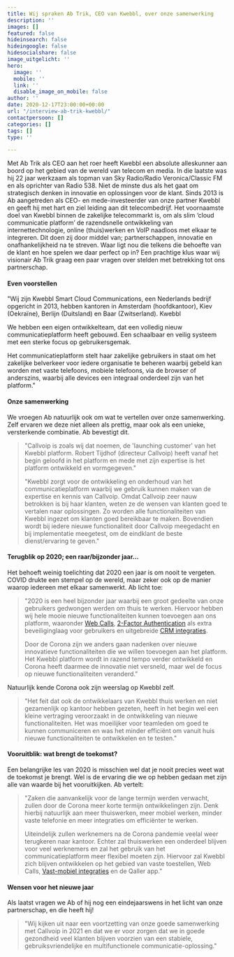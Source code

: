 ```yaml
---
title: Wij spraken Ab Trik, CEO van Kwebbl, over onze samenwerking
description: ''
images: []
featured: false
hideinsearch: false
hideingoogle: false
hidesocialshare: false
image_uitgelicht: ''
hero:
  image: ''
  mobile: ''
  link: ''
  disable_image_on_mobile: false
author: ''
date: 2020-12-17T23:00:00+00:00
url: "/interview-ab-trik-kwebbl/"
contactpersoon: []
categories: []
tags: []
type: ''

---
```

Met Ab Trik als CEO aan het roer heeft Kwebbl een absolute alleskunner aan boord op het gebied van de wereld van telecom en media. In die laatste was hij 22 jaar werkzaam als topman van Sky Radio/Radio Veronica/Classic FM en als oprichter van Radio 538. Niet de minste dus als het gaat om strategisch denken in innovatie en oplossingen voor de klant. Sinds 2013 is Ab aangetreden als CEO- en mede-investeerder van onze partner Kwebbl en geeft hij met hart en ziel leiding aan dit telecombedrijf. Het voornaamste doel van Kwebbl binnen de zakelijke telecommarkt is, om als slim ‘cloud communicatie platform’ de razendsnelle ontwikkeling van internettechnologie, online (thuis)werken en VoIP naadloos met elkaar te integreren. Dit doen zij door middel van; partnerschappen, innovatie en onafhankelijkheid na te streven. Waar ligt nou die telkens die behoefte van de klant en hoe spelen we daar perfect op in? Een prachtige klus waar wij visionair Ab Trik graag een paar vragen over stelden met betrekking tot ons partnerschap.

#### Even voorstellen

"Wij zijn Kwebbl Smart Cloud Communications, een Nederlands bedrijf opgericht in 2013, hebben kantoren in Amsterdam (hoofdkantoor), Kiev (Oekraïne), Berlijn (Duitsland) en Baar (Zwitserland). Kwebbl

We hebben een eigen ontwikkelteam, dat een volledig nieuw communicatieplatform heeft gebouwd. Een schaalbaar en veilig systeem met een sterke focus op gebruikersgemak.

Het communicatieplatform stelt haar zakelijke gebruikers in staat om het zakelijke belverkeer voor iedere organisatie te beheren waarbij gebeld kan worden met vaste telefoons, mobiele telefoons, via de browser of anderszins, waarbij alle devices een integraal onderdeel zijn van het platform."

#### Onze samenwerking

We vroegen Ab natuurlijk ook om wat te vertellen over onze samenwerking. Zelf ervaren we deze niet alleen als prettig, maar ook als een unieke, versterkende combinatie. Ab bevestigt dit.

> "Callvoip is zoals wij dat noemen, de 'launching customer' van het Kwebbl platform. Robert Tijdhof (directeur Callvoip) heeft vanaf het begin geloofd in het platform en mede met zijn expertise is het platform ontwikkeld en vormgegeven."
>
> "Kwebbl zorgt voor de ontwikkeling en onderhoud van het communicatieplatform waarbij we gebruik kunnen maken van de expertise en kennis van Callvoip. Omdat Callvoip zeer nauw betrokken is bij haar klanten, weten ze de wensen van klanten goed te vertalen naar oplossingen. Zo worden alle functionaliteiten van Kwebbl ingezet om klanten goed bereikbaar te maken. Bovendien wordt bij iedere nieuwe functionaliteit door Callvoip meegedacht en bij implementatie meegetest, om de eindklant de beste dienst/ervaring te geven."

#### Terugblik op 2020; een raar/bijzonder jaar…

Het behoeft weinig toelichting dat 2020 een jaar is om nooit te vergeten. COVID drukte een stempel op de wereld, maar zeker ook op de manier waarop iedereen met elkaar samenwerkt. Ab licht toe: 

> "2020 is een heel bijzonder jaar waarbij een groot gedeelte van onze gebruikers gedwongen werden om thuis te werken. Hiervoor hebben wij hele mooie nieuwe functionaliteiten kunnen toevoegen aan ons platform, waaronder [Web Calls](https://www.callvoip.nl/telefonie/functionaliteiten/webcalls/), [2-Factor Authentication](https://www.callvoip.nl/telefonie/functionaliteiten/2fa/) als extra beveiliginglaag voor gebruikers en uitgebreide [CRM integraties](https://www.callvoip.nl/telefonie/integratie/). 
>
> Door de Corona zijn we anders gaan nadenken over nieuwe innovatieve functionaliteiten die we willen toevoegen aan het platform. Het Kwebbl platform wordt in razend tempo verder ontwikkeld en Corona heeft daarmee de innovatie niet versneld, maar wel de focus op nieuwe functionaliteiten veranderd."

Natuurlijk kende Corona ook zijn weerslag op Kwebbl zelf.

> "Het feit dat ook de ontwikkelaars van Kwebbl thuis werken en niet gezamenlijk op kantoor hebben gezeten, heeft in het begin wel een kleine vertraging veroorzaakt in de ontwikkeling van nieuwe functionaliteiten. Het was moeilijker voor teamleden om goed te kunnen communiceren en was het minder efficiënt om vanuit huis nieuwe functionaliteiten te ontwikkelen en te testen."

#### Vooruitblik: wat brengt de toekomst?

Een belangrijke les van 2020 is misschien wel dat je nooit precies weet wat de toekomst je brengt. Wel is de ervaring die we op hebben gedaan met zijn alle van waarde bij het vooruitkijken. Ab vertelt: 

> "Zaken die aanvankelijk voor de lange termijn werden verwacht, zullen door de Corona meer korte termijn ontwikkelingen zijn. Denk hierbij natuurlijk aan meer thuiswerken, meer mobiel werken, minder vaste telefonie en meer integraties om efficiënter te werken.
>
> Uiteindelijk zullen werknemers na de Corona pandemie veelal weer terugkeren naar kantoor. Echter zal thuiswerken een onderdeel blijven voor veel werknemers en zal het gebruik van het communicatieplatform meer flexibel moeten zijn. Hiervoor zal Kwebbl zich blijven ontwikkelen op het gebied van vaste toestellen, Web Calls, [Vast-mobiel integraties](https://www.callvoip.nl/telefonie/vastmobiel/) en de Qaller app."

#### Wensen voor het nieuwe jaar

Als laatst vragen we Ab of hij nog een eindejaarswens in het licht van onze partnerschap, en die heeft hij! 

> "Wij kijken uit naar een voortzetting van onze goede samenwerking met Callvoip in 2021 en dat we er voor zorgen dat we in goede gezondheid veel klanten blijven voorzien van een stabiele, gebruiksvriendelijke en multifunctionele communicatie-oplossing."